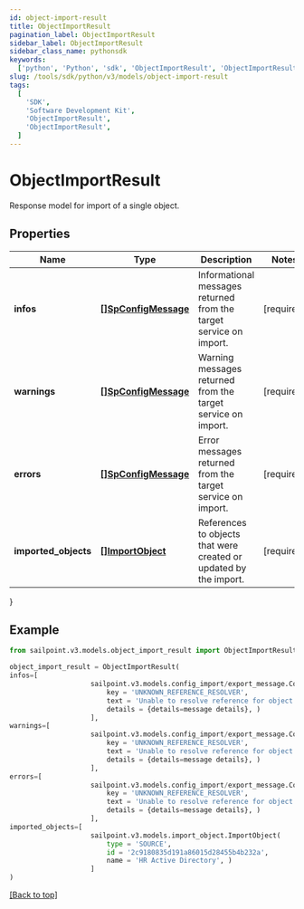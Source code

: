 ```yaml
---
id: object-import-result
title: ObjectImportResult
pagination_label: ObjectImportResult
sidebar_label: ObjectImportResult
sidebar_class_name: pythonsdk
keywords:
  ['python', 'Python', 'sdk', 'ObjectImportResult', 'ObjectImportResult']
slug: /tools/sdk/python/v3/models/object-import-result
tags:
  [
    'SDK',
    'Software Development Kit',
    'ObjectImportResult',
    'ObjectImportResult',
  ]
---
```


# ObjectImportResult

Response model for import of a single object.

## Properties

| Name | Type | Description | Notes |
| --- | --- | --- | --- |
| **infos** | [**[]SpConfigMessage**](sp-config-message) | Informational messages returned from the target service on import. | [required] |
| **warnings** | [**[]SpConfigMessage**](sp-config-message) | Warning messages returned from the target service on import. | [required] |
| **errors** | [**[]SpConfigMessage**](sp-config-message) | Error messages returned from the target service on import. | [required] |
| **imported_objects** | [**[]ImportObject**](import-object) | References to objects that were created or updated by the import. | [required] |

}

## Example

```python
from sailpoint.v3.models.object_import_result import ObjectImportResult

object_import_result = ObjectImportResult(
infos=[
                    sailpoint.v3.models.config_import/export_message.Config Import/Export Message(
                        key = 'UNKNOWN_REFERENCE_RESOLVER',
                        text = 'Unable to resolve reference for object [type: IDENTITY, id: 2c91808c746e9c9601747d6507332ecz, name: random identity]',
                        details = {details=message details}, )
                    ],
warnings=[
                    sailpoint.v3.models.config_import/export_message.Config Import/Export Message(
                        key = 'UNKNOWN_REFERENCE_RESOLVER',
                        text = 'Unable to resolve reference for object [type: IDENTITY, id: 2c91808c746e9c9601747d6507332ecz, name: random identity]',
                        details = {details=message details}, )
                    ],
errors=[
                    sailpoint.v3.models.config_import/export_message.Config Import/Export Message(
                        key = 'UNKNOWN_REFERENCE_RESOLVER',
                        text = 'Unable to resolve reference for object [type: IDENTITY, id: 2c91808c746e9c9601747d6507332ecz, name: random identity]',
                        details = {details=message details}, )
                    ],
imported_objects=[
                    sailpoint.v3.models.import_object.ImportObject(
                        type = 'SOURCE',
                        id = '2c9180835d191a86015d28455b4b232a',
                        name = 'HR Active Directory', )
                    ]
)

```

[[Back to top]](#)
